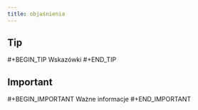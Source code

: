 ```yaml
---
title: objaśnienia
---
```


## Tip 
#+BEGIN_TIP
Wskazówki
#+END_TIP
## Important
#+BEGIN_IMPORTANT
Ważne informacje
#+END_IMPORTANT
##
